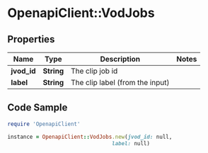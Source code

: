# OpenapiClient::VodJobs

## Properties

Name | Type | Description | Notes
------------ | ------------- | ------------- | -------------
**jvod_id** | **String** | The clip job id | 
**label** | **String** | The clip label (from the input) | 

## Code Sample

```ruby
require 'OpenapiClient'

instance = OpenapiClient::VodJobs.new(jvod_id: null,
                                 label: null)
```


